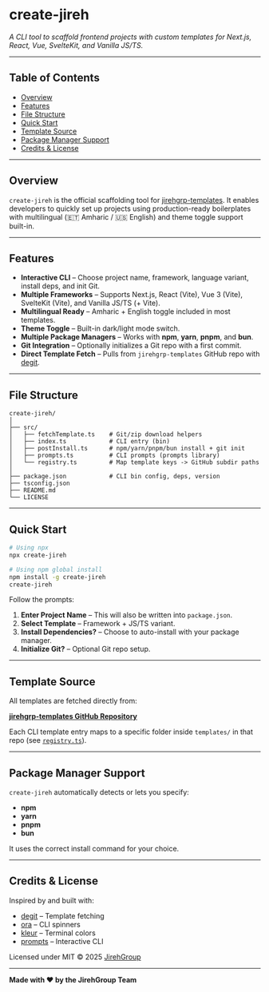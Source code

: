 # create-jireh

*A CLI tool to scaffold frontend projects with custom templates for Next.js, React, Vue, SvelteKit, and Vanilla JS/TS.*

---

## Table of Contents

* [Overview](#overview)
* [Features](#features)
* [File Structure](#file-structure)
* [Quick Start](#quick-start)
* [Template Source](#template-source)
* [Package Manager Support](#package-manager-support)
* [Credits & License](#credits--license)

---

## Overview

`create-jireh` is the official scaffolding tool for [jirehgrp-templates](https://github.com/jirehgrp-org/jirehgrp-templates).
It enables developers to quickly set up projects using production-ready boilerplates with multilingual (🇪🇹 Amharic / 🇺🇸 English) and theme toggle support built-in.

---

## Features

* **Interactive CLI** – Choose project name, framework, language variant, install deps, and init Git.
* **Multiple Frameworks** – Supports Next.js, React (Vite), Vue 3 (Vite), SvelteKit (Vite), and Vanilla JS/TS (+ Vite).
* **Multilingual Ready** – Amharic + English toggle included in most templates.
* **Theme Toggle** – Built-in dark/light mode switch.
* **Multiple Package Managers** – Works with **npm**, **yarn**, **pnpm**, and **bun**.
* **Git Integration** – Optionally initializes a Git repo with a first commit.
* **Direct Template Fetch** – Pulls from `jirehgrp-templates` GitHub repo with [degit](https://github.com/Rich-Harris/degit).

---

## File Structure

```plaintext
create-jireh/
│
├── src/
│   ├── fetchTemplate.ts    # Git/zip download helpers
│   ├── index.ts            # CLI entry (bin)
│   ├── postInstall.ts      # npm/yarn/pnpm/bun install + git init
│   ├── prompts.ts          # CLI prompts (prompts library)
│   └── registry.ts         # Map template keys -> GitHub subdir paths
│
├── package.json            # CLI bin config, deps, version
├── tsconfig.json
├── README.md
└── LICENSE
```

---

## Quick Start

```bash
# Using npx
npx create-jireh

# Using npm global install
npm install -g create-jireh
create-jireh
```

Follow the prompts:

1. **Enter Project Name** – This will also be written into `package.json`.
2. **Select Template** – Framework + JS/TS variant.
3. **Install Dependencies?** – Choose to auto-install with your package manager.
4. **Initialize Git?** – Optional Git repo setup.

---

## Template Source

All templates are fetched directly from:

**[jirehgrp-templates GitHub Repository](https://github.com/jirehgrp-org/jirehgrp-templates)**

Each CLI template entry maps to a specific folder inside `templates/` in that repo (see [`registry.ts`](src/registry.ts)).

---

## Package Manager Support

`create-jireh` automatically detects or lets you specify:

* **npm**
* **yarn**
* **pnpm**
* **bun**

It uses the correct install command for your choice.

---

## Credits & License

Inspired by and built with:

* [degit](https://github.com/Rich-Harris/degit) – Template fetching
* [ora](https://github.com/sindresorhus/ora) – CLI spinners
* [kleur](https://github.com/lukeed/kleur) – Terminal colors
* [prompts](https://github.com/terkelg/prompts) – Interactive CLI

Licensed under MIT © 2025 [JirehGroup](https://jirehgrp.com)

---

**Made with ❤️ by the JirehGroup Team**